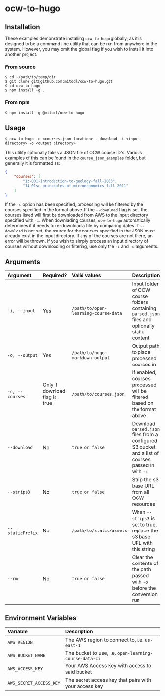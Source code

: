 # ocw-to-hugo

## Installation

These examples demonstrate installing `ocw-to-hugo` globally, as it is designed
to be a command line utility that can be run from anywhere in the system.
However, you may omit the global flag if you wish to install it into another
project.

### From source
```shell
$ cd ~/path/to/temp/dir
$ git clone git@github.com:mitodl/ocw-to-hugo.git
$ cd ocw-to-hugo
$ npm install -g .
```
### From npm
```shell
$ npm install -g @mitodl/ocw-to-hugo
```

## Usage

```shell
$ ocw-to-hugo -c <courses.json location> --download -i <input directory> -o <output directory>
```

This utility optionally takes a JSON file of OCW course ID's.  Various examples
of this can be found in the `course_json_examples` folder, but generally it is
formatted as:

```json
{
    "courses": [
        "12-001-introduction-to-geology-fall-2013",
        "14-01sc-principles-of-microeconomics-fall-2011"
    ]
}
```

If the `-c` option has been specified, processing will be filtered by the
courses specified in the format above. If the `--download` flag is set, the
courses listed will first be downloaded from AWS to the input directory
specified with `-i`. When downlading courses, `ocw-to-hugo` automatically
determines if it needs to re-download a file by comparing dates. If
`--download` is not set, the source for the courses specified in the JSON must
already exist in the input directory.  If any of the courses are not there, an
error will be thrown. If you wish to simply process an input directory of
courses without downloading or filtering, use only the `-i` and `-o` arguments.


## Arguments

| Argument | Required? | Valid values  | Description |
| :------- | :-------- | :------------ | :------------ |
| `-i, --input`      | Yes | `/path/to/open-learning-course-data` | Input folder of OCW course folders containing `parsed.json` files and optionally static content |
| `-o, --output`      | Yes | `/path/to/hugo-markdown-output` | Output path to place processed courses in |
| `-c, --courses`      | Only if download flag is true  | `/path/to/courses.json` | If enabled, courses processed will be filtered based on the format above |
| `--download`      | No  | `true or false` | Download `parsed.json` files from a configured S3 bucket and a list of courses passed in with `-c` |
| `--strips3`       | No  | `true or false` | Strip the s3 base URL from all OCW resources |
| `--staticPrefix`       | No  | `/path/to/static/assets` | When `--strips3` is set to true, replace the s3 base URL with this string |
| `--rm` | No | `true or false` | Clear the contents of the path passed with `-o` before the conversion run |

## Environment Variables
| Variable | Description  |
| :------- | :------------ |
| `AWS_REGION` | The AWS region to connect to, i.e. `us-east-1` |
| `AWS_BUCKET_NAME` | The bucket to use, i.e. `open-learning-course-data-ci` |
| `AWS_ACCESS_KEY` | Your AWS Access Key with access to said bucket |
| `AWS_SECRET_ACCESS_KEY` | The secret access key that pairs with your access key |

